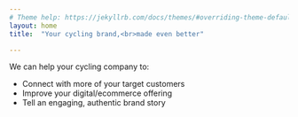 ```yaml
---
# Theme help: https://jekyllrb.com/docs/themes/#overriding-theme-defaults
layout: home
title:  "Your cycling brand,<br>made even better"

---
```

<p>We can help your cycling company to:</p>
<ul>
	<li>Connect with more of your target customers</li>
	<li>Improve your digital/ecommerce offering</li>
	<li>Tell an engaging, authentic brand story</li>
</ul>
